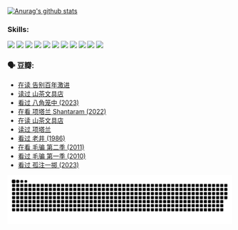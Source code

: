 
[![Anurag's github stats](https://github-readme-stats.vercel.app/api?username=w940853815)](https://github.com/anuraghazra/github-readme-stats)

### Skills:

<code><img height="32" src="https://cdn.jsdelivr.net/npm/simple-icons@v5/icons/python.svg"></code>
<code><img height="32" src="https://cdn.jsdelivr.net/npm/simple-icons@v5/icons/javascript.svg"></code>
<code><img height="32" src="https://cdn.jsdelivr.net/npm/simple-icons@v5/icons/django.svg"></code>
<code><img height="32" src="https://cdn.jsdelivr.net/npm/simple-icons@v5/icons/flask.svg"></code>
<code><img height="32" src="https://cdn.jsdelivr.net/npm/simple-icons@v5/icons/vuetify.svg"></code>
<code><img height="32" src="https://cdn.jsdelivr.net/npm/simple-icons@v5/icons/git.svg"></code>
<code><img height="32" src="https://cdn.jsdelivr.net/npm/simple-icons@v5/icons/docker.svg"></code>
<code><img height="32" src="https://cdn.jsdelivr.net/npm/simple-icons@v5/icons/postgresql.svg"></code>
<code><img height="32" src="https://cdn.jsdelivr.net/npm/simple-icons@v5/icons/elasticsearch.svg"></code>
<code><img height="32" src="https://cdn.jsdelivr.net/npm/simple-icons@v5/icons/macos.svg"></code>
<code><img height="32" src="https://cdn.jsdelivr.net/npm/simple-icons@v5/icons/linux.svg"></code>

### 🗣 豆瓣:

<!-- DOUBAN-ACTIVITIES:START -->
- [在读 告别百年激进](https://www.douban.com/people/136069238/status/4374953075/?_i=95420670)
- [读过 山茶文具店](https://www.douban.com/people/136069238/status/4374952154/?_i=95420670)
- [看过 八角笼中‎ (2023)](https://www.douban.com/people/136069238/status/4367541707/?_i=95420670)
- [在看 项塔兰 Shantaram‎ (2022)](https://www.douban.com/people/136069238/status/4365497032/?_i=95420670)
- [在读 山茶文具店](https://www.douban.com/people/136069238/status/4364620725/?_i=95420670)
- [读过 项塔兰](https://www.douban.com/people/136069238/status/4364620288/?_i=95420670)
- [看过 老井‎ (1986)](https://www.douban.com/people/136069238/status/4362366672/?_i=95420670)
- [在看 毛骗 第二季‎ (2011)](https://www.douban.com/people/136069238/status/4355752869/?_i=95420670)
- [看过 毛骗 第一季‎ (2010)](https://www.douban.com/people/136069238/status/4355752667/?_i=95420670)
- [看过 孤注一掷‎ (2023)](https://www.douban.com/people/136069238/status/4354774568/?_i=95420670)
<!-- DOUBAN-ACTIVITIES:END -->


![Snake animation](https://raw.githubusercontent.com/w940853815/w940853815/output/github-contribution-grid-snake.svg)

<!--
**w940853815/w940853815** is a ✨ _special_ ✨ repository because its `README.md` (this file) appears on your GitHub profile.

Here are some ideas to get you started:

- 🔭 I’m currently working on ...
- 🌱 I’m currently learning ...
- 👯 I’m looking to collaborate on ...
- 🤔 I’m looking for help with ...
- 💬 Ask me about ...
- 📫 How to reach me: ...
- 😄 Pronouns: ...
- ⚡ Fun fact: ...
-->
